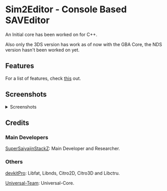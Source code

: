 # Sim2Editor - Console Based SAVEditor

An Initial core has been worked on for C++.

Also only the 3DS version has work as of now with the GBA Core, the NDS version hasn't been worked on yet.


## Features
For a list of features, check [this](https://github.com/Universal-Team/Sim2Editor/blob/console/Features-List.md) out.

## Screenshots

<details><summary>Screenshots</summary>

**Screenshots of the 3DS Version:**

## GBA Menus

### Cast Editor
![](https://github.com/Universal-Team/Sim2Editor/blob/console/screenshots/3DS/gbaCastEditorMain.png) ![](https://github.com/Universal-Team/Sim2Editor/blob/console/screenshots/3DS/gbaCastEditorMisc.png) ![](https://github.com/Universal-Team/Sim2Editor/blob/console/screenshots/3DS/gbaCastSelector.png)

### Episode Editor
![](https://github.com/Universal-Team/Sim2Editor/blob/console/screenshots/3DS/gbaEpisodeEditorMain.png) ![](https://github.com/Universal-Team/Sim2Editor/blob/console/screenshots/3DS/gbaEpisodeEditorMisc.png) ![](https://github.com/Universal-Team/Sim2Editor/blob/console/screenshots/3DS/gbaEpisodeSelector.png)

### Social Move Editor
![](https://github.com/Universal-Team/Sim2Editor/blob/console/screenshots/3DS/gbaSocialMoveEditor.png) ![](https://github.com/Universal-Team/Sim2Editor/blob/console/screenshots/3DS/gbaSocialMoveSelector.png)

### Appearance Editor
![](https://github.com/Universal-Team/Sim2Editor/blob/console/screenshots/3DS/gbaAppearanceEditor.png) ![](https://github.com/Universal-Team/Sim2Editor/blob/console/screenshots/3DS/gbaHairSelection.png) ![](https://github.com/Universal-Team/Sim2Editor/blob/console/screenshots/3DS/gbaShirtSelection.png) ![](https://github.com/Universal-Team/Sim2Editor/blob/console/screenshots/3DS/gbaPantsSelection.png) ![](https://github.com/Universal-Team/Sim2Editor/blob/console/screenshots/3DS/gbaColorSelection.png)

### GBA General Editor
![](https://github.com/Universal-Team/Sim2Editor/blob/console/screenshots/3DS/gbaGeneralEditorMain.png) ![](https://github.com/Universal-Team/Sim2Editor/blob/console/screenshots/3DS/gbaGeneralEditorCollectables.png) ![](https://github.com/Universal-Team/Sim2Editor/blob/console/screenshots/3DS/gbaGeneralEditorSkillPoints.png)

### Item Editor
![](https://github.com/Universal-Team/Sim2Editor/blob/console/screenshots/3DS/gbaItemEditor.png)

### House Editor
![](https://github.com/Universal-Team/Sim2Editor/blob/console/screenshots/3DS/gbaHouseEditorEditing.png) ![](https://github.com/Universal-Team/Sim2Editor/blob/console/screenshots/3DS/gbaHouseEditorAdd.png)

### GBA Slot Editor
![](https://github.com/Universal-Team/Sim2Editor/blob/console/screenshots/3DS/gbaSlotSelector.png) ![](https://github.com/Universal-Team/Sim2Editor/blob/console/screenshots/3DS/gbaSlotEditor.png)

## NDS Menus

### NDS General Editor
![](https://github.com/Universal-Team/Sim2Editor/blob/console/screenshots/3DS/ndsGeneralEditorMain.png) ![](https://github.com/Universal-Team/Sim2Editor/blob/console/screenshots/3DS/ndsGeneralEditorCollectables.png) ![](https://github.com/Universal-Team/Sim2Editor/blob/console/screenshots/3DS/ndsGeneralEditorSkills.png)

### NDS Slot Editor
![](https://github.com/Universal-Team/Sim2Editor/blob/console/screenshots/3DS/ndsSlotSelector.png) ![](https://github.com/Universal-Team/Sim2Editor/blob/console/screenshots/3DS/ndsSlotEditor.png)


## Inputs

### Keyboard
![](https://github.com/Universal-Team/Sim2Editor/blob/console/screenshots/3DS/keyboard.png)

### Numpad
![](https://github.com/Universal-Team/Sim2Editor/blob/console/screenshots/3DS/numpad.png)

## Other Menus

### MainMenu
![](https://github.com/Universal-Team/Sim2Editor/blob/console/screenshots/3DS/mainMenu.png)

### Editor
![](https://github.com/Universal-Team/Sim2Editor/blob/console/screenshots/3DS/editorMain.png)

### Settings
![](https://github.com/Universal-Team/Sim2Editor/blob/console/screenshots/3DS/settingsConfig.png) ![](https://github.com/Universal-Team/Sim2Editor/blob/console/screenshots/3DS/settingsAppInfo.png)

## Others

### Messages
![](https://github.com/Universal-Team/Sim2Editor/blob/console/screenshots/3DS/infoMessage.png) ![](https://github.com/Universal-Team/Sim2Editor/blob/console/screenshots/3DS/prompt.png)

### Utilities
![](https://github.com/Universal-Team/Sim2Editor/blob/console/screenshots/3DS/dirSelector.png) ![](https://github.com/Universal-Team/Sim2Editor/blob/console/screenshots/3DS/savSelector.png)

</details>

## Credits

### Main Developers
[SuperSaiyajinStackZ](https://github.com/SuperSaiyajinStackZ): Main Developer and Researcher.

### Others
[devkitPro](https://github.com/devkitPro): Libfat, Libnds, Citro2D, Citro3D and Libctru.

[Universal-Team](https://github.com/Universal-Team): Universal-Core.
